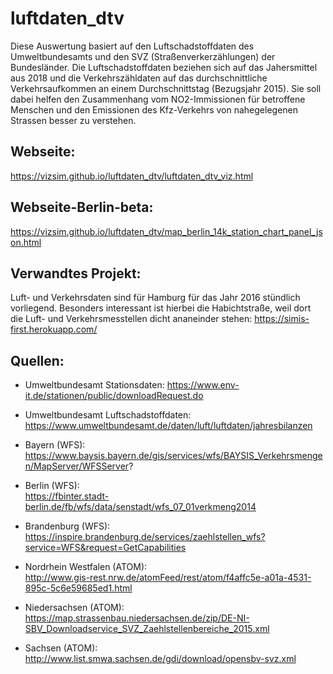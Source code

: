# luftdaten_dtv 
Diese Auswertung basiert auf den Luftschadstoffdaten des Umweltbundesamts und den SVZ (Straßenverkerzählungen) der Bundesländer. Die Luftschadstoffdaten beziehen sich auf das Jahersmittel aus 2018 und die Verkehrszähldaten auf das durchschnittliche Verkehrsaufkommen an einem Durchschnittstag (Bezugsjahr 2015).
Sie soll dabei helfen den Zusammenhang vom NO2-Immissionen für betroffene Menschen und den Emissionen des Kfz-Verkehrs von nahegelegenen Strassen besser zu verstehen. 

## Webseite: 
https://vizsim.github.io/luftdaten_dtv/luftdaten_dtv_viz.html

## Webseite-Berlin-beta: 
https://vizsim.github.io/luftdaten_dtv/map_berlin_14k_station_chart_panel_json.html 

## Verwandtes Projekt:
Luft- und Verkehrsdaten sind für Hamburg für das Jahr 2016 stündlich vorliegend. Besonders interessant ist hierbei die Habichtstraße, weil dort die Luft- und Verkehrsmesstellen dicht ananeinder stehen:
https://simis-first.herokuapp.com/


## Quellen: 
* 	Umweltbundesamt Stationsdaten:
	https://www.env-it.de/stationen/public/downloadRequest.do  

* 	Umweltbundesamt Luftschadstoffdaten:  
	https://www.umweltbundesamt.de/daten/luft/luftdaten/jahresbilanzen  


*	Bayern (WFS):  
	https://www.baysis.bayern.de/gis/services/wfs/BAYSIS_Verkehrsmengen/MapServer/WFSServer?  

*	Berlin (WFS):  
	https://fbinter.stadt-berlin.de/fb/wfs/data/senstadt/wfs_07_01verkmeng2014  

*	Brandenburg (WFS):  
	https://inspire.brandenburg.de/services/zaehlstellen_wfs?service=WFS&request=GetCapabilities  

*	Nordrhein Westfalen (ATOM):  
	http://www.gis-rest.nrw.de/atomFeed/rest/atom/f4affc5e-a01a-4531-895c-5c6e59685ed1.html  

*	Niedersachsen (ATOM):  
	https://map.strassenbau.niedersachsen.de/zip/DE-NI-SBV_Downloadservice_SVZ_Zaehlstellenbereiche_2015.xml  

*	Sachsen (ATOM):  
	http://www.list.smwa.sachsen.de/gdi/download/opensbv-svz.xml  